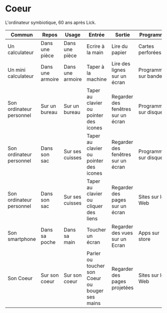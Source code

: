# Coeur
L'ordinateur symbiotique, 60 ans après Lick.

| Commun               | Repos | Usage | Entrée | Sortie | Programme | Système |
|----------------------|-------|-------|--------|--------|-----------|---------|
| Un  calculateur | Dans une pièce | Dans une pièce | Ecrire à la main | Lire du papier | Cartes perforées | En language machine |
| Un mini calculateur | Dans une armoire | Dans une armoire | Taper à la machine | Lire des lignes sur un écran | Programmes sur bandes | En C à Unix |
| Son ordinateur personnel | Sur un bureau| Sur un bureau | Taper au clavier ou pointer des icones | Regarder des fenêtres sur un écran | Programmes sur disques | En C++ à Windows|
| Son ordinateur personnel | Dans son sac | Sur ses cuisses | Taper au clavier ou pointer des icones | Regarder des fenêtres sur un écran | Programmes sur disques | En C++ à Windows |
| Son ordinateur personnel | Dans son sac | Sur ses cuisses | Taper au clavier ou cliquer des liens | Regarder des pages sur un écran | Sites sur le Web | En HTML, CSS et JavaScript à son navigateur |
| Son smartphone | Dans sa poche | Dans sa main | Toucher un écran | Regarder des vues sur un Ecran | Apps sur store | En Swift à iOS ou en Kotlin à Android
| Son Coeur | Sur son coeur | Sur son coeur | Parler ou toucher son Coeur ou bouger ses mains | Regarder des pages projetées | Sites sur le Web | De son language naturel à son U |
